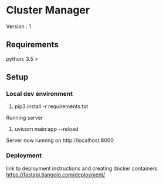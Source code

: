 # Cluster Manager

Version : 1

## Requirements
python: 3.5 >

## Setup

### Local dev environment
1. pip3 install -r requirements.txt

Running server

1. uvicorn main:app --reload    

Server now running on http://localhost:8000

### Deployment
link to deployment instructions and creating docker containers
https://fastapi.tiangolo.com/deployment/
